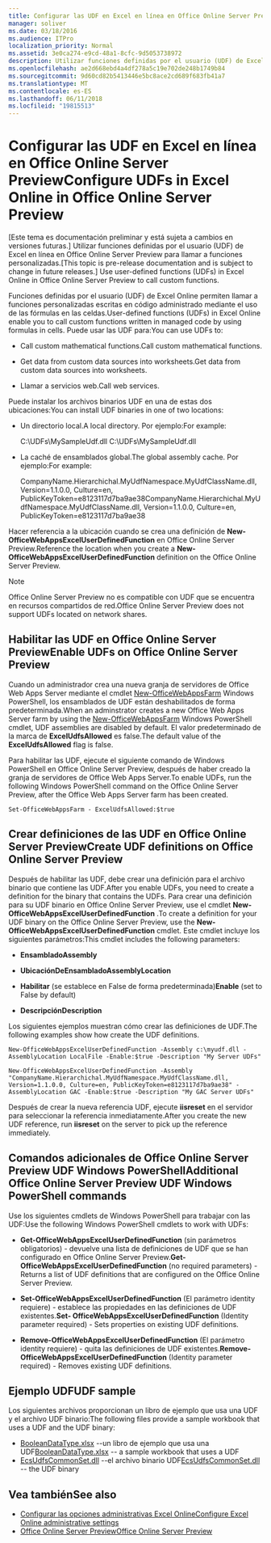 ```yaml
---
title: Configurar las UDF en Excel en línea en Office Online Server Preview
manager: soliver
ms.date: 03/18/2016
ms.audience: ITPro
localization_priority: Normal
ms.assetid: 3e0ca274-e9cd-48a1-8cfc-9d5053738972
description: Utilizar funciones definidas por el usuario (UDF) de Excel en línea en Office Online Server Preview para llamar a funciones personalizadas.
ms.openlocfilehash: ae2d668ebd4a4df278a5c19e702de248b1749b84
ms.sourcegitcommit: 9d60cd82b5413446e5bc8ace2cd689f683fb41a7
ms.translationtype: MT
ms.contentlocale: es-ES
ms.lasthandoff: 06/11/2018
ms.locfileid: "19815513"
---
```

# <a name="configure-udfs-in-excel-online-in-office-online-server-preview"></a><span data-ttu-id="c5891-103">Configurar las UDF en Excel en línea en Office Online Server Preview</span><span class="sxs-lookup"><span data-stu-id="c5891-103">Configure UDFs in Excel Online in Office Online Server Preview</span></span>

<span data-ttu-id="c5891-104">[Este tema es documentación preliminar y está sujeta a cambios en versiones futuras.] Utilizar funciones definidas por el usuario (UDF) de Excel en línea en Office Online Server Preview para llamar a funciones personalizadas.</span><span class="sxs-lookup"><span data-stu-id="c5891-104">[This topic is pre-release documentation and is subject to change in future releases.] Use user-defined functions (UDFs) in Excel Online in Office Online Server Preview to call custom functions.</span></span> 
  
<span data-ttu-id="c5891-105">Funciones definidas por el usuario (UDF) de Excel Online permiten llamar a funciones personalizadas escritas en código administrado mediante el uso de las fórmulas en las celdas.</span><span class="sxs-lookup"><span data-stu-id="c5891-105">User-defined functions (UDFs) in Excel Online enable you to call custom functions written in managed code by using formulas in cells.</span></span> <span data-ttu-id="c5891-106">Puede usar las UDF para:</span><span class="sxs-lookup"><span data-stu-id="c5891-106">You can use UDFs to:</span></span>
  
- <span data-ttu-id="c5891-107">Call custom mathematical functions.</span><span class="sxs-lookup"><span data-stu-id="c5891-107">Call custom mathematical functions.</span></span>
    
- <span data-ttu-id="c5891-108">Get data from custom data sources into worksheets.</span><span class="sxs-lookup"><span data-stu-id="c5891-108">Get data from custom data sources into worksheets.</span></span>
    
- <span data-ttu-id="c5891-109">Llamar a servicios web.</span><span class="sxs-lookup"><span data-stu-id="c5891-109">Call web services.</span></span>
    
<span data-ttu-id="c5891-110">Puede instalar los archivos binarios UDF en una de estas dos ubicaciones:</span><span class="sxs-lookup"><span data-stu-id="c5891-110">You can install UDF binaries in one of two locations:</span></span>
  
- <span data-ttu-id="c5891-111">Un directorio local.</span><span class="sxs-lookup"><span data-stu-id="c5891-111">A local directory.</span></span> <span data-ttu-id="c5891-112">Por ejemplo:</span><span class="sxs-lookup"><span data-stu-id="c5891-112">For example:</span></span> 
    
    <span data-ttu-id="c5891-113">C:\UDFs\MySampleUdf.dll </span><span class="sxs-lookup"><span data-stu-id="c5891-113">C:\UDFs\MySampleUdf.dll</span></span>
    
- <span data-ttu-id="c5891-114">La caché de ensamblados global.</span><span class="sxs-lookup"><span data-stu-id="c5891-114">The global assembly cache.</span></span> <span data-ttu-id="c5891-115">Por ejemplo:</span><span class="sxs-lookup"><span data-stu-id="c5891-115">For example:</span></span> 
    
    <span data-ttu-id="c5891-116">CompanyName.Hierarchichal.MyUdfNamespace.MyUdfClassName.dll, Version=1.1.0.0, Culture=en, PublicKeyToken=e8123117d7ba9ae38</span><span class="sxs-lookup"><span data-stu-id="c5891-116">CompanyName.Hierarchichal.MyUdfNamespace.MyUdfClassName.dll, Version=1.1.0.0, Culture=en, PublicKeyToken=e8123117d7ba9ae38</span></span>
    
<span data-ttu-id="c5891-117">Hacer referencia a la ubicación cuando se crea una definición de **New-OfficeWebAppsExcelUserDefinedFunction** en Office Online Server Preview.</span><span class="sxs-lookup"><span data-stu-id="c5891-117">Reference the location when you create a **New-OfficeWebAppsExcelUserDefinedFunction** definition on the Office Online Server Preview.</span></span> 
  
> [!NOTE]
> <span data-ttu-id="c5891-118">Office Online Server Preview no es compatible con UDF que se encuentra en recursos compartidos de red.</span><span class="sxs-lookup"><span data-stu-id="c5891-118">Office Online Server Preview does not support UDFs located on network shares.</span></span> 
  
## <a name="enable-udfs-on-office-online-server-preview"></a><span data-ttu-id="c5891-119">Habilitar las UDF en Office Online Server Preview</span><span class="sxs-lookup"><span data-stu-id="c5891-119">Enable UDFs on Office Online Server Preview</span></span>

<span data-ttu-id="c5891-120">Cuando un administrador crea una nueva granja de servidores de Office Web Apps Server mediante el cmdlet [New-OfficeWebAppsFarm](https://technet.microsoft.com/en-us/library/jj219436.aspx) Windows PowerShell, los ensamblados de UDF están deshabilitados de forma predeterminada.</span><span class="sxs-lookup"><span data-stu-id="c5891-120">When an adminstrator creates a new Office Web Apps Server farm by using the [New-OfficeWebAppsFarm](https://technet.microsoft.com/en-us/library/jj219436.aspx) Windows PowerShell cmdlet, UDF assemblies are disabled by default.</span></span> <span data-ttu-id="c5891-121">El valor predeterminado de la marca de **ExcelUdfsAllowed** es false.</span><span class="sxs-lookup"><span data-stu-id="c5891-121">The default value of the **ExcelUdfsAllowed** flag is false.</span></span> 
  
<span data-ttu-id="c5891-122">Para habilitar las UDF, ejecute el siguiente comando de Windows PowerShell en Office Online Server Preview, después de haber creado la granja de servidores de Office Web Apps Server.</span><span class="sxs-lookup"><span data-stu-id="c5891-122">To enable UDFs, run the following Windows PowerShell command on the Office Online Server Preview, after the Office Web Apps Server farm has been created.</span></span>
  
`Set-OfficeWebAppsFarm - ExcelUdfsAllowed:$true`
  
## <a name="create-udf-definitions-on-office-online-server-preview"></a><span data-ttu-id="c5891-123">Crear definiciones de las UDF en Office Online Server Preview</span><span class="sxs-lookup"><span data-stu-id="c5891-123">Create UDF definitions on Office Online Server Preview</span></span>

<span data-ttu-id="c5891-124">Después de habilitar las UDF, debe crear una definición para el archivo binario que contiene las UDF.</span><span class="sxs-lookup"><span data-stu-id="c5891-124">After you enable UDFs, you need to create a definition for the binary that contains the UDFs.</span></span> <span data-ttu-id="c5891-125">Para crear una definición para su UDF binario en Office Online Server Preview, use el cmdlet **New-OfficeWebAppsExcelUserDefinedFunction** .</span><span class="sxs-lookup"><span data-stu-id="c5891-125">To create a definition for your UDF binary on the Office Online Server Preview, use the **New-OfficeWebAppsExcelUserDefinedFunction** cmdlet.</span></span> <span data-ttu-id="c5891-126">Este cmdlet incluye los siguientes parámetros:</span><span class="sxs-lookup"><span data-stu-id="c5891-126">This cmdlet includes the following parameters:</span></span> 
  
- <span data-ttu-id="c5891-127">**Ensamblado**</span><span class="sxs-lookup"><span data-stu-id="c5891-127">**Assembly**</span></span>
    
- <span data-ttu-id="c5891-128">**UbicaciónDeEnsamblado**</span><span class="sxs-lookup"><span data-stu-id="c5891-128">**AssemblyLocation**</span></span>
    
- <span data-ttu-id="c5891-129">**Habilitar** (se establece en False de forma predeterminada)</span><span class="sxs-lookup"><span data-stu-id="c5891-129">**Enable** (set to False by default)</span></span> 
    
- <span data-ttu-id="c5891-130">**Descripción**</span><span class="sxs-lookup"><span data-stu-id="c5891-130">**Description**</span></span>
    
<span data-ttu-id="c5891-131">Los siguientes ejemplos muestran cómo crear las definiciones de UDF.</span><span class="sxs-lookup"><span data-stu-id="c5891-131">The following examples show how create the UDF definitions.</span></span>
  
`New-OfficeWebAppsExcelUserDefinedFunction -Assembly c:\myudf.dll -AssemblyLocation LocalFile -Enable:$true -Description "My Server UDFs"`
  
`New-OfficeWebAppsExcelUserDefinedFunction -Assembly "CompanyName.Hierarchichal.MyUdfNamespace.MyUdfClassName.dll, Version=1.1.0.0, Culture=en, PublicKeyToken=e8123117d7ba9ae38" -AssemblyLocation GAC -Enable:$true -Description "My GAC Server UDFs"`
  
<span data-ttu-id="c5891-132">Después de crear la nueva referencia UDF, ejecute **iisreset** en el servidor para seleccionar la referencia inmediatamente.</span><span class="sxs-lookup"><span data-stu-id="c5891-132">After you create the new UDF reference, run **iisreset** on the server to pick up the reference immediately.</span></span> 
  
## <a name="additional-office-online-server-preview-udf-windows-powershell-commands"></a><span data-ttu-id="c5891-133">Comandos adicionales de Office Online Server Preview UDF Windows PowerShell</span><span class="sxs-lookup"><span data-stu-id="c5891-133">Additional Office Online Server Preview UDF Windows PowerShell commands</span></span>

<span data-ttu-id="c5891-134">Use los siguientes cmdlets de Windows PowerShell para trabajar con las UDF:</span><span class="sxs-lookup"><span data-stu-id="c5891-134">Use the following Windows PowerShell cmdlets to work with UDFs:</span></span>
  
- <span data-ttu-id="c5891-135">**Get-OfficeWebAppsExcelUserDefinedFunction** (sin parámetros obligatorios) - devuelve una lista de definiciones de UDF que se han configurado en Office Online Server Preview.</span><span class="sxs-lookup"><span data-stu-id="c5891-135">**Get-OfficeWebAppsExcelUserDefinedFunction** (no required parameters) - Returns a list of UDF definitions that are configured on the Office Online Server Preview.</span></span> 
    
- <span data-ttu-id="c5891-136">**Set-OfficeWebAppsExcelUserDefinedFunction** (El parámetro identity requiere) - establece las propiedades en las definiciones de UDF existentes.</span><span class="sxs-lookup"><span data-stu-id="c5891-136">**Set- OfficeWebAppsExcelUserDefinedFunction** (Identity parameter required) - Sets properties on existing UDF definitions.</span></span> 
    
- <span data-ttu-id="c5891-137">**Remove-OfficeWebAppsExcelUserDefinedFunction** (El parámetro identity requiere) - quita las definiciones de UDF existentes.</span><span class="sxs-lookup"><span data-stu-id="c5891-137">**Remove-OfficeWebAppsExcelUserDefinedFunction** (Identity parameter required) - Removes existing UDF definitions.</span></span> 
    
## <a name="udf-sample"></a><span data-ttu-id="c5891-138">Ejemplo UDF</span><span class="sxs-lookup"><span data-stu-id="c5891-138">UDF sample</span></span>

<span data-ttu-id="c5891-139">Los siguientes archivos proporcionan un libro de ejemplo que usa una UDF y el archivo UDF binario:</span><span class="sxs-lookup"><span data-stu-id="c5891-139">The following files provide a sample workbook that uses a UDF and the UDF binary:</span></span>
  
- <span data-ttu-id="c5891-140">[BooleanDataType.xlsx](http://download.microsoft.com/download/6/7/F/67F724FD-1186-4209-BFF1-FBFD99E959D9/User%20Defined%20Function%20Assemblies/BooleanDataType.xlsx) --un libro de ejemplo que usa una UDF</span><span class="sxs-lookup"><span data-stu-id="c5891-140">[BooleanDataType.xlsx](http://download.microsoft.com/download/6/7/F/67F724FD-1186-4209-BFF1-FBFD99E959D9/User%20Defined%20Function%20Assemblies/BooleanDataType.xlsx) -- a sample workbook that uses a UDF</span></span>  
- <span data-ttu-id="c5891-141">[EcsUdfsCommonSet.dll](http://download.microsoft.com/download/6/7/F/67F724FD-1186-4209-BFF1-FBFD99E959D9/User%20Defined%20Function%20Assemblies/EcsUdfsCommonSet.dll) --el archivo binario UDF</span><span class="sxs-lookup"><span data-stu-id="c5891-141">[EcsUdfsCommonSet.dll](http://download.microsoft.com/download/6/7/F/67F724FD-1186-4209-BFF1-FBFD99E959D9/User%20Defined%20Function%20Assemblies/EcsUdfsCommonSet.dll) -- the UDF binary</span></span> 
    
## <a name="see-also"></a><span data-ttu-id="c5891-142">Vea también</span><span class="sxs-lookup"><span data-stu-id="c5891-142">See also</span></span>

- [<span data-ttu-id="c5891-143">Configurar las opciones administrativas Excel Online</span><span class="sxs-lookup"><span data-stu-id="c5891-143">Configure Excel Online administrative settings</span></span>](https://technet.microsoft.com/en-us/library/jj219698%28v=office.16%29.aspx)  
- [<span data-ttu-id="c5891-144">Office Online Server Preview</span><span class="sxs-lookup"><span data-stu-id="c5891-144">Office Online Server Preview</span></span>](https://technet.microsoft.com/en-us/library/jj219456%28v=office.16%29.aspx)
    

